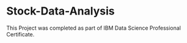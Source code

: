 # Stock-Data-Analysis
This Project was completed as part of IBM Data Science Professional Certificate.
